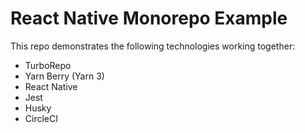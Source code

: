 # React Native Monorepo Example

This repo demonstrates the following technologies working together:

- TurboRepo
- Yarn Berry (Yarn 3)
- React Native
- Jest
- Husky
- CircleCI
